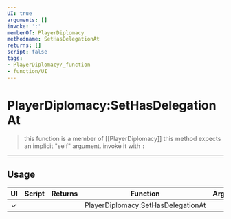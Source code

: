 ```yaml
---
UI: true
arguments: []
invoke: ':'
memberOf: PlayerDiplomacy
methodname: SetHasDelegationAt
returns: []
script: false
tags:
- PlayerDiplomacy/_function
- function/UI
---
```

# PlayerDiplomacy:SetHasDelegationAt
> this function is a member of [[PlayerDiplomacy]]
> this method expects an implicit "self" argument. invoke it with `:`
-----
## Usage
|  UI | Script | Returns | Function | Arguments |
|:---:|:------:|-------:|:--------:|:---------|
|✓| ||PlayerDiplomacy:SetHasDelegationAt||
